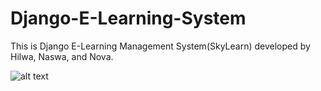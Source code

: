 # Django-E-Learning-System
This is Django E-Learning Management System(SkyLearn) developed by Hilwa, Naswa, and Nova. 



![alt text]()
